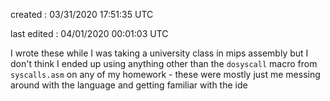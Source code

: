 created     : 03/31/2020 17:51:35 UTC

last edited : 04/01/2020 00:01:03 UTC

I wrote these while I was taking a university class in mips assembly but I don't think I ended up using anything other than the `dosyscall` macro from `syscalls.asm` on any of my homework - these were mostly just me messing around with the language and getting familiar with the ide